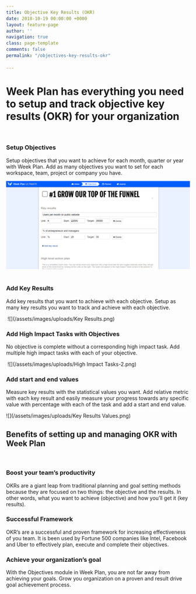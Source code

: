 ```yaml
---
title: Objective Key Results (OKR)
date: 2018-10-19 00:00:00 +0000
layout: feature-page
author: ''
navigation: true
class: page-template
comments: false
permalink: "/objectives-key-results-okr"

---
```

# Week Plan has everything you need to setup and track objective key results (OKR) for your organization

 

### Setup Objectives

Setup objectives that you want to achieve for each month, quarter or year with Week Plan. Add as many objectives you want to set for each workspace, team, project or company you have.

![](/assets/images/uploads/OKR.png) 

### Add Key Results

Add key results that you want to achieve with each objective. Setup as many key results you want to track and achieve with each objective.

 ![](/assets/images/uploads/Key Results.png)

### Add High Impact Tasks with Objectives

No objective is complete without a corresponding high impact task. Add multiple high impact tasks with each of your objective. 

 ![](/assets/images/uploads/High Impact Tasks-2.png)

### Add start and end values

Measure key results with the statistical values you want. Add relative metric with each key result and easily measure your progress towards any specific value with percentage with each of the task and add a start and end value.

![](/assets/images/uploads/Key Results Values.png) 

## Benefits of setting up and managing OKR with Week Plan

 

### Boost your team’s productivity

OKRs are a giant leap from traditional planning and goal setting methods because they are focused on two things: the objective and the results. In other words, what you want to achieve (objective) and how you’ll get it (key results).

### Successful Framework

OKR’s are a successful and proven framework for increasing effectiveness of you team. It is been used by Fortune 500 companies like lntel, Facebook and Uber to effectively plan, execute and complete their objectives.

### Achieve your organization’s goal

With the Objectives module in Week Plan, you are not far away from achieving your goals. Grow you organization on a proven and result drive goal achievement process.